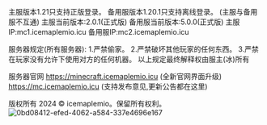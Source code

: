 主服版本1.21只支持正版登录。
备用服版本1.20.1只支持离线登录。
(主服与备用服不互通)
主服当前版本:2.0.1(正式版)
备用服当前版本:5.0.0(正式版)
主服IP:mc1.icemaplemio.icu
备用服IP:mc2.icemaplemio.icu

服务器规定(所有服务器):
1.严禁偷家。
2.严禁破坏其他玩家的任何东西。
3.严禁在玩家没有允许下使用对方的任何机器。
以上规定最终解释权由服主(冰)所有

服务器官网 https://minecraft.icemaplemio.icu (全新官网界面升级)
https://mc.icemaplemio.icu (支持发布意见,更新公告都在这里)

版权所有 2024 © icemaplemio。保留所有权利。
![0bd08412-efed-4062-a584-337e4696e167](https://github.com/user-attachments/assets/258cebff-234e-47e2-896c-5f1d6f87ac25)
